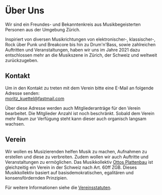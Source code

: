 # Über Uns

Wir sind ein Freundes- und Bekanntenkreis aus Musikbegeisterten Personen aus der Umgebung Zürich.

Inspiriert von diversen Musikrichtungen von elektronischer-, klassischer-, Rock über Punk und Breakcore bis hin zu Drum'n'Bass, sowie zahlreichen Auftritten und Veranstaltungen, haben wir uns im Jahre 2021 dazu entschlossen mehr an die Musikszene in Zürich, der Schweiz und weltweit zurückzugeben.

## Kontakt

Um in den Kontakt zu treten mit dem Verein bitte eine E-Mail an folgende Adresse senden:  
[moritz_kuettel@fastmail.com](mailto:moritz_kuettel@fastmail.com?subject=Kontaktanfrage%20Webseite%20Ottosplattenbau)

Über diese Adresse werden auch Mitgliederanträge für den Verein bearbeitet.
Die Mitglieder Anzahl ist noch beschränkt. Sobald dem Verein mehr Raum zur Verfügung steht kann dieser auch organisch langsam wachsen.

## Verein

Wir wollen es Musizierenden helfen Musik zu machen,
Aufnahmen zu erstellen und diese zu verbreiten.
Zudem wollen wir auch Auftritte und Veranstaltungen zu ermöglichen.
Das Musikkollektiv [Ottos Plattenbau](/verein/Verein.html) ist gleichzeitig ein Verein in der Schweiz nach Art. 60ff ZGB.
Dieses Musikkollektiv basiert auf basisdemokratischen, egalitären und konsensfördernden Prinzipien.

Für weitere Informationen siehe die [Vereinsstatuten](/verein/Verein.html).
